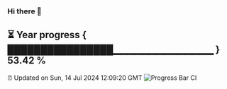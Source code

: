 ### Hi there 👋
⏳ Year progress { ████████████████▁▁▁▁▁▁▁▁▁▁▁▁▁▁ } 53.42 %
---
⏰ Updated on Sun, 14 Jul 2024 12:09:20 GMT
![Progress Bar CI](https://github.com/Moyi321/Moyi321/workflows/Progress%20Bar%20CI/badge.svg)
